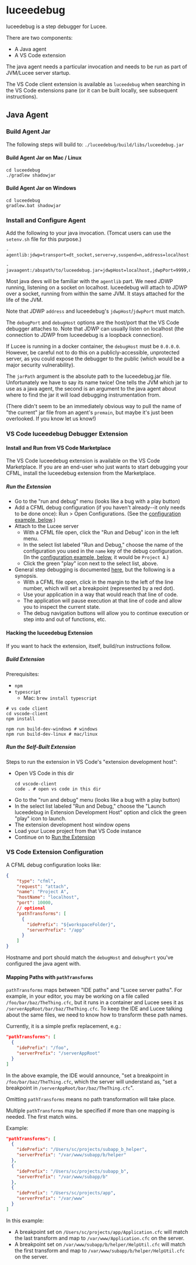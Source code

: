 # luceedebug

luceedebug is a step debugger for Lucee.

There are two components:

- A Java agent
- A VS Code extension

The java agent needs a particular invocation and needs to be run as part of JVM/Lucee server startup.

The VS Code client extension is available as `luceedebug` when searching in the VS Code extensions pane (or it can be built locally, see subsequent instructions).

## Java Agent

### Build Agent Jar

The following steps will build to: `./luceedebug/build/libs/luceedebug.jar`

#### Build Agent Jar on Mac / Linux

```
cd luceedebug
./gradlew shadowjar
```

#### Build Agent Jar on Windows

```
cd luceedebug
gradlew.bat shadowjar
```

### Install and Configure Agent

Add the following to your java invocation. (Tomcat users can use the `setenv.sh` file for this purpose.)

```
-agentlib:jdwp=transport=dt_socket,server=y,suspend=n,address=localhost:9999

-javaagent:/abspath/to/luceedebug.jar=jdwpHost=localhost,jdwpPort=9999,debugHost=0.0.0.0,debugPort=10000,jarPath=/abspath/to/luceedebug.jar
```

Most java devs will be familiar with the `agentlib` part. We need JDWP running, listening on a socket on localhost. luceedebug will attach to JDWP over a socket, running from within the same JVM. It stays attached for the life of the JVM.

Note that JDWP `address` and luceedebug's `jdwpHost`/`jdwpPort` must match.

The `debugPort` and `debugHost` options are the host/port that the VS Code debugger attaches to. Note that JDWP can usually listen on localhost (the connection to JDWP from luceedebug is a loopback connection).

If Lucee is running in a docker container, the `debugHost` must be `0.0.0.0`. However, be careful not to do this on a publicly-accessible, unprotected server, as you could expose the debugger to the public (which would be a major security vulnerability).

The `jarPath` argument is the absolute path to the luceedebug.jar file. Unfortunately we have to say its name twice! One tells the JVM which jar to use as a java agent, the second is an argument to the java agent about where to find the jar it will load debugging instrumentation from.

(There didn't seem to be an immediately obvious way to pull the name of "the current" jar file from an agent's `premain`, but maybe it's just been overlooked. If you know let us know!)

### VS Code luceedebug Debugger Extension

#### Install and Run from VS Code Marketplace

The VS Code luceedebug extension is available on the VS Code Marketplace. If you are an end-user who just wants to start debugging your CFML, install the luceedebug extension from the Marketplace.

##### Run the Extension

- Go to the "run and debug" menu (looks like a bug with a play button)
- Add a CFML debug configuration (if you haven't already--it only needs to be done once): Run > Open Configurations. (See the [configuration example, below](#vs-code-extension-configuration).)
- Attach to the Lucee server
  - With a CFML file open, click the "Run and Debug" icon in the left menu.
  - In the select list labeled "Run and Debug," choose the name of the configuration you used in the `name` key of the debug configuration. (In the [configuration example, below](#vs-code-extension-configuration), it would be `Project A`.)
  - Click the green "play" icon next to the select list, above.
- General step debugging is documented [here](https://code.visualstudio.com/docs/editor/debugging), but the following is a synopsis.
  - With a CFML file open, click in the margin to the left of the line number, which will set a breakpoint (represented by a red dot).
  - Use your application in a way that would reach that line of code.
  - The application will pause execution at that line of code and allow you to inspect the current state.
  - The debug navigation buttons will allow you to continue execution or step into and out of functions, etc.

#### Hacking the luceedebug Extension

If you want to hack the extension, itself, build/run instructions follow.

##### Build Extension

Prerequisites:
* `npm`
* `typescript`
   * Mac: `brew install typescript`

```
# vs code client
cd vscode-client
npm install

npm run build-dev-windows # windows
npm run build-dev-linux # mac/linux
```

##### Run the Self-Built Extension

Steps to run the extension in VS Code's "extension development host":
- Open VS Code in this dir
  ```
  cd vscode-client
  code . # open vs code in this dir
  ```
- Go to the "run and debug" menu (looks like a bug with a play button)
- In the select list labeled "Run and Debug," choose the "Launch luceedebug in Extension Development Host" option and click the green "play" icon to launch.
- The extension development host window opens
- Load your Lucee project from that VS Code instance
- Continue on to [Run the Extension](#run-the-extension)


### VS Code Extension Configuration

A CFML debug configuration looks like:
```json
{
    "type": "cfml",
    "request": "attach",
    "name": "Project A",
    "hostName": "localhost",
    "port": 10000,
    // optional
    "pathTransforms": [
      {
        "idePrefix": "${workspaceFolder}",
        "serverPrefix": "/app"
      }
    ]
}
```
Hostname and port should match the `debugHost` and `debugPort` you've configured the java agent with.

#### Mapping Paths with `pathTransforms`

`pathTransforms` maps between "IDE paths" and "Lucee server paths". For example, in your editor, you may be working on a file called `/foo/bar/baz/TheThing.cfc`, but it runs in a container and Lucee sees it as `/serverAppRoot/bar/baz/TheThing.cfc`. To keep the IDE and Lucee talking about the same files, we need to know how to transform these path names.

Currently, it is a simple prefix replacement, e.g.:

```json
"pathTransforms": [
  {
    "idePrefix": "/foo",
    "serverPrefix": "/serverAppRoot"
  }
]
```

In the above example, the IDE would announce, "set a breakpoint in `/foo/bar/baz/TheThing.cfc`, which the server will understand as, "set a breakpoint in `/serverAppRoot/bar/baz/TheThing.cfc`".

Omitting `pathTransforms` means no path transformation will take place.

Multiple `pathTransforms`  may be specified if more than one mapping is needed. The first match wins.

Example:

```json
"pathTransforms": [
  {
    "idePrefix": "/Users/sc/projects/subapp_b_helper",
    "serverPrefix": "/var/www/subapp/b/helper"
  },
  {
    "idePrefix": "/Users/sc/projects/subapp_b",
    "serverPrefix": "/var/www/subapp/b"
  },
  {
    "idePrefix": "/Users/sc/projects/app",
    "serverPrefix": "/var/www"
  }
]
```

In this example:

* A breakpoint set on `/Users/sc/projects/app/Application.cfc` will match the last transform and map to `/var/www/Application.cfc` on the server.
* A breakpoint set on `/var/www/subapp/b/helper/HelpUtil.cfc` will match the first transform and map to `/var/www/subapp/b/helper/HelpUtil.cfc` on the server.